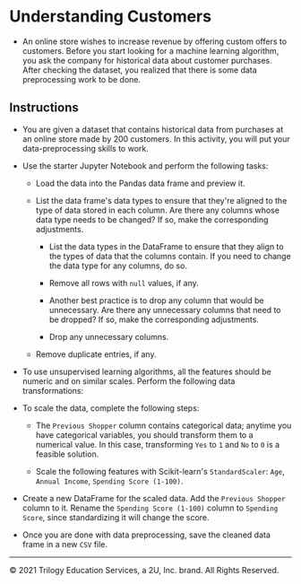 # Understanding Customers

* An online store wishes to increase revenue by offering custom offers to customers. Before you start looking for a machine learning algorithm, you ask the company for historical data about customer purchases. After checking the dataset, you realized that there is some data preprocessing work to be done.

## Instructions

* You are given a dataset that contains historical data from purchases at an online store made by 200 customers. In this activity, you will put your data-preprocessing skills to work. 

* Use the starter Jupyter Notebook and perform the following tasks:

  * Load the data into the Pandas data frame and preview it.

  * List the data frame's data types to ensure that they're aligned to the type of data stored in each column. Are there any columns whose data type needs to be changed? If so, make the corresponding adjustments.

    * List the data types in the DataFrame to ensure that they align to the types of data that the columns contain. If you need to change the data type for any columns, do so.

    * Remove all rows with `null` values, if any.

    * Another best practice is to drop any column that would be unnecessary. Are there any unnecessary columns that need to be dropped? If so, make the corresponding adjustments.

    * Drop any unnecessary columns.

  * Remove duplicate entries, if any.

* To use unsupervised learning algorithms, all the features should be numeric and on similar scales. Perform the following data transformations:

* To scale the data, complete the following steps:

    * The `Previous Shopper` column contains categorical data; anytime you have categorical variables, you should transform them to a numerical value. In this case, transforming `Yes` to `1` and `No` to `0` is a feasible solution.

    * Scale the following features with Scikit-learn's `StandardScaler`: `Age`, `Annual Income`, `Spending Score (1-100)`.

* Create a new DataFrame for the scaled data. Add the `Previous Shopper` column to it. Rename the `Spending Score (1-100)` column to `Spending Score`, since standardizing it will change the score.

* Once you are done with data preprocessing, save the cleaned data frame in a new `CSV` file.

---

© 2021 Trilogy Education Services, a 2U, Inc. brand. All Rights Reserved.
